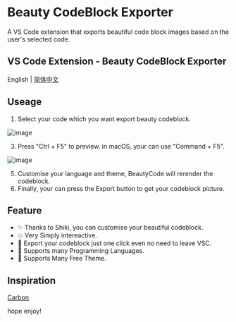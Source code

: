# Beauty CodeBlock Exporter

A VS Code extension that exports beautiful code block images based on the user's selected code.

## VS Code Extension - Beauty CodeBlock Exporter

English | [简体中文](https://github.com/newObjectccc/beautyCode/blob/main/README-zh-Hans.md)

## Useage

1. Select your code which you want export beauty codeblock.

![image](https://github.com/newObjectccc/beautyCode/assets/42132586/120fd1bd-ed60-4a93-886f-141cf7766d5e)

3. Press "Ctrl + F5" to preview. in macOS, your can use "Command + F5".

![image](https://github.com/newObjectccc/beautyCode/assets/42132586/c8ad5838-d047-44ad-9e24-19679e9d55d0)

5. Customise your language and theme, BeautyCode will rerender the codeblock.
6. Finally, your can press the Export button to get your codeblock picture.

## Feature

- ✨ Thanks to Shiki, you can customise your beautiful codeblock.
- 💥 Very Simply intereactive.
- 💫 Export your codeblock just one click even no need to leave VSC.
- 🧨 Supports many Programming Languages.
- 💖 Supports Many Free Theme.

## Inspiration

[Carbon](https://carbon.now.sh/)

hope enjoy!
